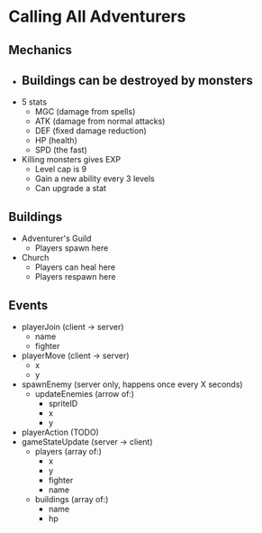 # Calling All Adventurers


## Mechanics
- Buildings can be destroyed by monsters
    -
- 5 stats
    - MGC (damage from spells)
    - ATK (damage from normal attacks)
    - DEF (fixed damage reduction)
    - HP  (health)
    - SPD (the fast)
- Killing monsters gives EXP
    - Level cap is 9
    - Gain a new ability every 3 levels
    - Can upgrade a stat


## Buildings
- Adventurer's Guild
    - Players spawn here
- Church
    - Players can heal here
    - Players respawn here


## Events
- playerJoin (client -> server)
    - name
    - fighter
- playerMove (client -> server)
    - x
    - y
- spawnEnemy (server only, happens once every X seconds)
    - updateEnemies (arrow of:)
        - spriteID
        - x
        - y
- playerAction (TODO)
- gameStateUpdate (server -> client)
    - players (array of:)
        - x 
        - y
        - fighter
        - name
    - buildings (array of:)
        - name
        - hp
    
